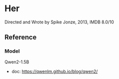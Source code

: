 <!--
 * @Author: Riceball chenlei9691@gmail.com
 * @Date: 2024-07-03 23:00:44
 * @LastEditors: Riceball chenlei9691@gmail.com
 * @LastEditTime: 2024-07-03 23:29:46
 * @FilePath: /home/Code/Her/README.md
 * @Description: Design Doc of Project
 * 
 * Copyright (c) 2024 by ${chenlei9691@gmail.com}, All Rights Reserved. 
-->
# Her
Directed and Wrote by Spike Jonze, 2013, IMDB 8.0/10

## Reference
### Model
Qwen2-1.5B
- doc: https://qwenlm.github.io/blog/qwen2/
